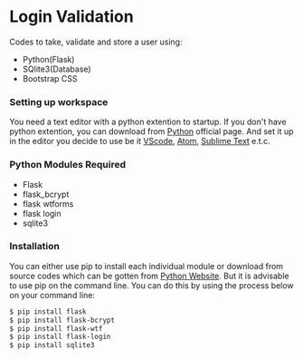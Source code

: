 # Login Validation
Codes to take, validate and store a user using:
- Python(Flask)
- SQlite3(Database)
- Bootstrap CSS

### Setting up workspace
You need a text editor with a python extention to startup. If you don't have python extention, you can download from [Python](www.python.org) official page. And set it up in the editor you decide to use be it [VScode](code.visualstudio.com), [Atom](atom.io), [Sublime Text](www.sublimetext.com) e.t.c.

### Python Modules Required
- Flask
- flask_bcrypt
- flask wtforms
- flask login
- sqlite3

### Installation
You can either use pip to install each individual module or download from source codes which can be gotten from [Python Website](www.python.org). But it is advisable to use pip on the command line.
You can do this by using the process below on your command line:
```sh
$ pip install flask
$ pip install flask-bcrypt
$ pip install flask-wtf
$ pip install flask-login
$ pip install sqlite3
```
